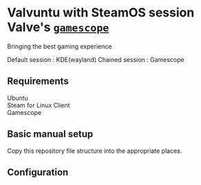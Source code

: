 # Valvuntu with SteamOS session  Valve's [`gamescope`](https://github.com/Plagman/gamescope)
Bringing the best gaming experience  

Default session : KDE(wayland)  Chained session : Gamescope    
  
## Requirements
Ubuntu  
Steam for Linux Client  
Gamescope

## Basic manual setup

Copy this repository file structure into the appropriate places.   

## Configuration

